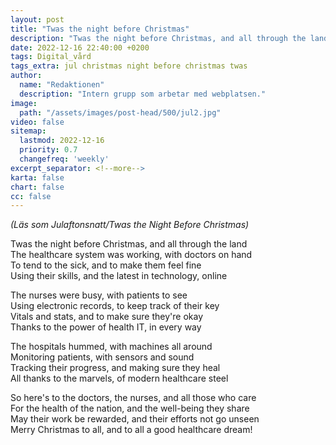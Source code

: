 ```yaml
---
layout: post
title: "Twas the night before Christmas"
description: "Twas the night before Christmas, and all through the land. The healthcare system was working"
date: 2022-12-16 22:40:00 +0200
tags: Digital_vård
tags_extra: jul christmas night before christmas twas
author:
  name: "Redaktionen"
  description: "Intern grupp som arbetar med webplatsen."
image:
  path: "/assets/images/post-head/500/jul2.jpg"
video: false
sitemap:
  lastmod: 2022-12-16
  priority: 0.7
  changefreq: 'weekly'
excerpt_separator: <!--more-->
karta: false
chart: false
cc: false
---
```


_(Läs som Julaftonsnatt/Twas the Night Before Christmas)_

Twas the night before Christmas, and all through the land\
The healthcare system was working, with doctors on hand\
To tend to the sick, and to make them feel fine\
Using their skills, and the latest in technology, online

<!--more-->

The nurses were busy, with patients to see\
Using electronic records, to keep track of their key\
Vitals and stats, and to make sure they're okay\
Thanks to the power of health IT, in every way

The hospitals hummed, with machines all around\
Monitoring patients, with sensors and sound\
Tracking their progress, and making sure they heal\
All thanks to the marvels, of modern healthcare steel

So here's to the doctors, the nurses, and all those who care\
For the health of the nation, and the well-being they share\
May their work be rewarded, and their efforts not go unseen\
Merry Christmas to all, and to all a good healthcare dream!